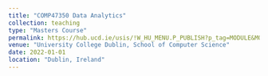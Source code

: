 ```yaml
---
title: "COMP47350 Data Analytics"
collection: teaching
type: "Masters Course"
permalink: https://hub.ucd.ie/usis/!W_HU_MENU.P_PUBLISH?p_tag=MODULE&MODULE=COMP47350
venue: "University College Dublin, School of Computer Science"
date: 2022-01-01
location: "Dublin, Ireland"
---
```


<!-- 
---
title: "Teaching experience 2"
collection: teaching
type: "Workshop"
permalink: /teaching/2015-spring-teaching-1
venue: "University 1, Department"
date: 2015-01-01
location: "City, Country"
---

This is a description of a teaching experience. You can use markdown like any other post.

Heading 1
======

Heading 2
======

Heading 3
======
 -->
